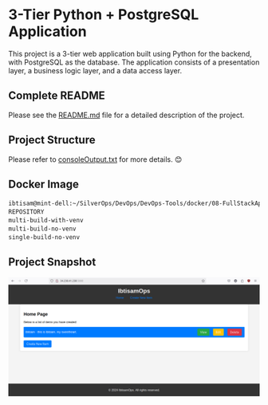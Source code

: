 # 3-Tier Python + PostgreSQL Application

This project is a 3-tier web application built using Python for the backend, with PostgreSQL as the database. The application consists of a presentation layer, a business logic layer, and a data access layer.

## Complete README

Please see the [README.md](https://github.com/ibtisam-iq/3TierFullStackApp-Flask-Postgres/blob/main/README.md) file for a detailed description of the project.


## Project Structure

Please refer to [consoleOutput.txt](https://github.com/ibtisam-iq/3TierFullStackApp-Flask-Postgres/blob/main/consoleOutput.txt) for more details. 😊

## Docker Image

```bash
ibtisam@mint-dell:~/SilverOps/DevOps/DevOps-Tools/docker/08-FullStackApp-Flask-Postgres$ docker images
REPOSITORY                                                                             TAG                  IMAGE ID       CREATED              SIZE
multi-build-with-venv                                                                  latest               aae57dd7c04e   About a minute ago   172MB
multi-build-no-venv                                                                    latest               74cfdb0808ff   7 minutes ago        171MB
single-build-no-venv                                                                   latest               a57cb33534f9   29 minutes ago       165MB
```

## Project Snapshot
![Project Snapshot](./projectSnapshot.png)